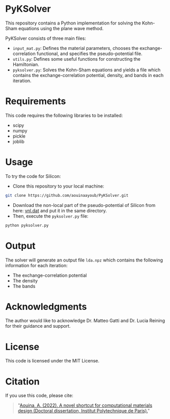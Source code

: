 # PyKSolver

This repository contains a Python implementation for solving the Kohn-Sham equations using the plane wave method.

PyKSolver consists of three main files:
- `input_mat.py`: Defines the material parameters, chooses the exchange-correlation functional, and specifies the pseudo-potential file.
- `utils.py`: Defines some useful functions for constructing the Hamiltonian.
- `pyksolver.py`: Solves the Kohn-Sham equations and yields a file which contains the exchange-correlation potential, density, and bands in each iteration.

# Requirements

This code requires the following libraries to be installed:
- scipy
- numpy
- pickle
- joblib 
# Usage 
To try the code for Silicon:
- Clone this repository to your local machine:

```bash
git clone https://github.com/aouinaayoub/PyKSolver.git
``` 
- Download the non-local part of the pseudo-potential of Silicon from here: [vnl.dat](https://zenodo.org/record/7661254/files/vnl.tar.gz?download=1) and put it in the same directory. 
- Then, execute the `pyksolver.py` file:
```bash 
python pyksolver.py
``` 
# Output

The solver will generate an output file `lda.npz` which contains the following information for each iteration:
- The exchange-correlation potential
- The density
- The bands

# Acknowledgments

The author would like to acknowledge Dr. Matteo Gatti and Dr. Lucia Reining for their guidance and support.

# License

This code is licensed under the MIT License.

# Citation 
 If you use this code, please cite: 
> "[Aouina, A. (2022). A novel shortcut for computational materials design (Doctoral dissertation, Institut Polytechnique de Paris).](https://hal-cnrs.archives-ouvertes.fr/X-LSI/tel-03662872v1)" 
